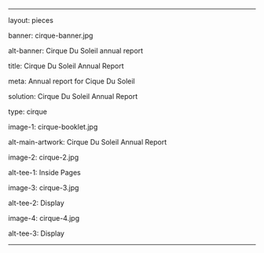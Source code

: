 ---

layout: pieces

banner: cirque-banner.jpg

alt-banner: Cirque Du Soleil annual report

title: Cirque Du Soleil Annual Report

meta: Annual report for Cique Du Soleil

solution: Cirque Du Soleil Annual Report

type: cirque

image-1: cirque-booklet.jpg

alt-main-artwork: Cirque Du Soleil Annual Report

image-2: cirque-2.jpg

alt-tee-1: Inside Pages

image-3: cirque-3.jpg

alt-tee-2: Display

image-4: cirque-4.jpg

alt-tee-3: Display

---